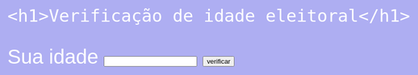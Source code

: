 <!DOCTYPE html>
<html lang="pt-br">
<head>
    <meta charset="UTF-8">
    <meta http-equiv="X-UA-Compatible" content="IE=edge">
    <meta name="viewport" content="width=device-width, initial-scale=1.0">
    <title>Verificação de Idade</title>
    <style>
        body {
            background-color: rgba(99, 99, 231, 0.514);
            color: white;
            font: normal 30pt arial;
        }
    </style>
</head>

<body>

    <h1>Verificação de idade eleitoral</h1>
  Sua idade <input type="number" name="nidade" id="nidade">
  <input type="button" value="verificar" onclick="observar()">
  <div id="resu"></div>
  
  <script>
    var nome = String(window.prompt("Digite seu nome:"));
    window.alert("Seja bem vindo ao nosso site, " + nome + "!");
    
    function observar() {
      var suaidade = window.document.getElementById('nidade');
      var idade = Number(suaidade.value);
      var resu = window.document.querySelector("div#resu");
      
      resu.innerHTML = `<p>Você tem ${idade} anos.</p>`;
      if (idade < 16) {
        resu.innerHTML = `<p>Você não tem o direito de votar.</p>`;
      } if (idade > 15 && idade < 18) {
        resu.innerHTML = `<p>Você pode votar, não é obrigatório.</p>`;
      } if (idade >=18 && idade < 65) {
        resu.innerHTML = `<p>Você deve votar, é obrigatório.</p>`;
      } if (idade > 64) {
        resu.innerHTML = `<p>Você pode votar, não é obrigatório.</p>`;
      }
    }
  </script>
    
</body>
</html>
